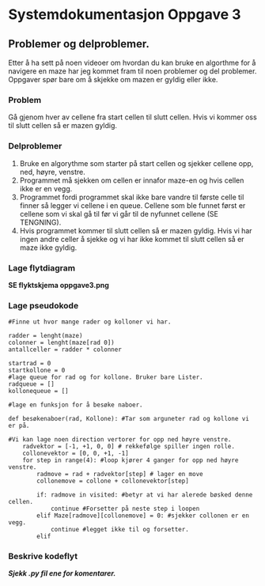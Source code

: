 # Systemdokumentasjon Oppgave 3

## Problemer og delproblemer.
Etter å ha sett på noen videoer om hvordan du kan bruke en algorthme for å navigere en maze har jeg kommet fram til noen problemer og del problemer. Oppgaver spør bare om å skjekke om mazen er gyldig eller ikke.

### Problem
Gå gjenom hver av cellene fra start cellen til slutt cellen. Hvis vi kommer oss til slutt cellen så er mazen gyldig.
### Delproblemer
1. Bruke en algorythme som starter på start cellen og sjekker cellene opp, ned, høyre, venstre.
2. Programmet må sjekken om cellen er innafor maze-en og hvis cellen ikke er en vegg.
3. Programmet fordi programmet skal ikke bare vandre til første celle til finner så legger vi cellene i en queue. Cellene som ble funnet først er cellene som vi skal gå til før vi går til de nyfunnet cellene (SE TENGNING).
4. Hvis programmet kommer til slutt cellen så er mazen gyldig. Hvis vi har ingen andre celler å sjekke og vi har ikke kommet til slutt cellen så er maze ikke gyldig.
### Lage flytdiagram
**SE flyktskjema oppgave3.png**
### Lage pseudokode
```
#Finne ut hvor mange rader og kolloner vi har.

radder = lenght(maze)
colonner = lenght(maze[rad 0])
antallceller = radder * colonner

startrad = 0  
startkollone = 0
#lage queue for rad og for kollone. Bruker bare Lister.
radqueue = []  
kollonequeue = []

#lage en funksjon for å besøke naboer.

def besøkenaboer(rad, Kollone): #Tar som arguneter rad og kollone vi er på.

#Vi kan lage noen direction vertorer for opp ned høyre venstre.
    radvektor = [-1, +1, 0, 0] # rekkefølge spiller ingen rolle. 
    collonevektor = [0, 0, +1, -1]  
    for step in range(4): #loop kjører 4 ganger for opp ned høyre venstre.
        radmove = rad + radvektor[step] # lager en move 
        collonemove = collone + collonevektor[step] 

        if: radmove in visited: #betyr at vi har alerede bøsked denne cellen.
            continue #Forsetter på neste step i loopen
        elif Maze[radmove][collonemove] = 0: #sjekker collonen er en vegg.
            continue #legget ikke til og forsetter.
        elif 
```     

### Beskrive kodeflyt

***Sjekk .py fil ene for komentarer.***